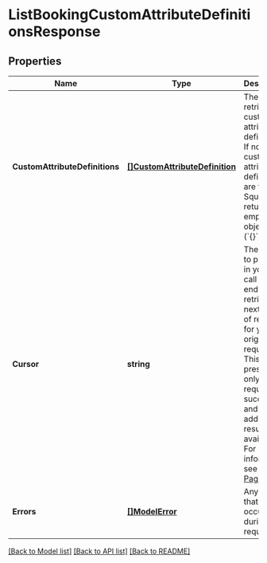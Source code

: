 # ListBookingCustomAttributeDefinitionsResponse

## Properties
Name | Type | Description | Notes
------------ | ------------- | ------------- | -------------
**CustomAttributeDefinitions** | [**[]CustomAttributeDefinition**](CustomAttributeDefinition.md) | The retrieved custom attribute definitions. If no custom attribute definitions are found, Square returns an empty object (&#x60;{}&#x60;). | [optional] [default to null]
**Cursor** | **string** | The cursor to provide in your next call to this endpoint to retrieve the next page of results for your original request. This field is present only if the request succeeded and additional results are available. For more information, see [Pagination](https://developer.squareup.com/docs/build-basics/common-api-patterns/pagination). | [optional] [default to null]
**Errors** | [**[]ModelError**](Error.md) | Any errors that occurred during the request. | [optional] [default to null]

[[Back to Model list]](../README.md#documentation-for-models) [[Back to API list]](../README.md#documentation-for-api-endpoints) [[Back to README]](../README.md)

